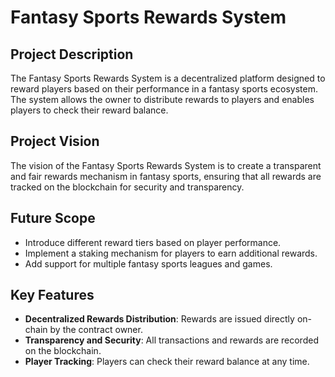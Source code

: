 # Fantasy Sports Rewards System

## Project Description
The Fantasy Sports Rewards System is a decentralized platform designed to reward players based on their performance in a fantasy sports ecosystem. The system allows the owner to distribute rewards to players and enables players to check their reward balance.

## Project Vision
The vision of the Fantasy Sports Rewards System is to create a transparent and fair rewards mechanism in fantasy sports, ensuring that all rewards are tracked on the blockchain for security and transparency.

## Future Scope
- Introduce different reward tiers based on player performance.
- Implement a staking mechanism for players to earn additional rewards.
- Add support for multiple fantasy sports leagues and games.

## Key Features
- **Decentralized Rewards Distribution**: Rewards are issued directly on-chain by the contract owner.
- **Transparency and Security**: All transactions and rewards are recorded on the blockchain.
- **Player Tracking**: Players can check their reward balance at any time.
